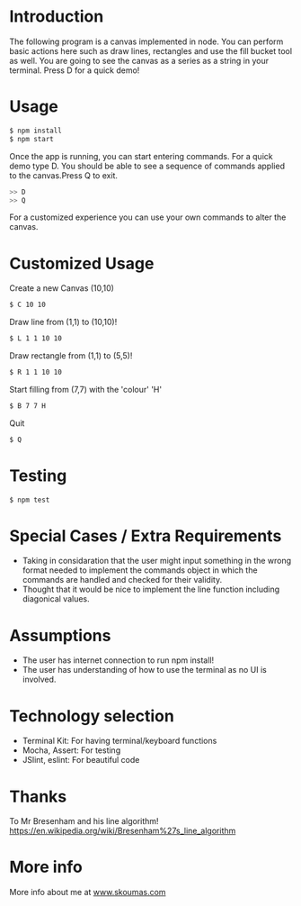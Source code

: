 # Introduction

The following program is a canvas implemented in node. You can perform basic actions here such as draw lines, rectangles and use the fill bucket tool as well. You are going to see the canvas as a series as a string in your terminal. Press D for a quick demo!

# Usage
```bash
$ npm install
$ npm start
```
Once the app is running, you can start entering commands. For a quick demo type D. You should be able to see a sequence of commands applied to the canvas.Press Q to exit.
```bash
>> D
>> Q
```

For a customized experience you can use your own commands to alter the canvas.


# Customized Usage
Create a new Canvas (10,10)
```bash 
$ C 10 10 
```
Draw line from (1,1) to (10,10)!
```bash 
$ L 1 1 10 10 
```
Draw rectangle from (1,1) to (5,5)!
```bash 
$ R 1 1 10 10 
```
Start filling from (7,7) with the 'colour' 'H'
```bash 
$ B 7 7 H 
```
Quit
```bash 
$ Q
```

# Testing
```bash
$ npm test
```

# Special Cases / Extra Requirements
- Taking in considaration that the user might input something in the wrong format
needed to implement the commands object in which the commands are handled and
checked for their validity.
- Thought that it would be nice to implement the line function
including diagonical values.

# Assumptions
- The user has internet connection to run npm install!
- The user has understanding of how to use the terminal as no UI is involved.

# Technology selection
- Terminal Kit:   For having terminal/keyboard functions
- Mocha, Assert:  For testing
- JSlint, eslint: For beautiful code

# Thanks
To Mr Bresenham and his line algorithm! 
https://en.wikipedia.org/wiki/Bresenham%27s_line_algorithm

# More info
More info about me at www.skoumas.com
